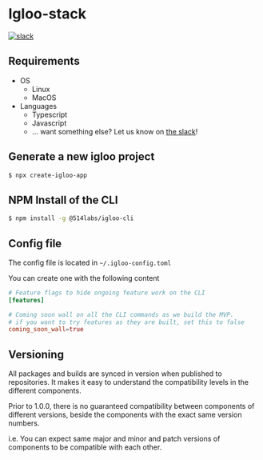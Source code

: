 # Igloo-stack

[![slack](https://img.shields.io/badge/slack-igloo-brightgreen.svg?logo=slack)](https://join.slack.com/t/igloocommunity/shared_invite/zt-25gsnx2x2-9ttVTt4L9LYFrRcM6jimcg)

## Requirements

- OS
  - Linux
  - MacOS
- Languages
  - Typescript
  - Javascript
  - ... want something else? Let us know on [the slack](https://join.slack.com/t/igloocommunity/shared_invite/zt-25gsnx2x2-9ttVTt4L9LYFrRcM6jimcg)!

## Generate a new igloo project

```bash
$ npx create-igloo-app
```

## NPM Install of the CLI

```bash
$ npm install -g @514labs/igloo-cli
```

## Config file

The config file is located in `~/.igloo-config.toml`

You can create one with the following content

```toml
# Feature flags to hide ongoing feature work on the CLI
[features]

# Coming soon wall on all the CLI commands as we build the MVP.
# if you want to try features as they are built, set this to false
coming_soon_wall=true
```

## Versioning

All packages and builds are synced in version when published to repositories. It makes it easy to understand the compatibility levels in the different components.

Prior to 1.0.0, there is no guaranteed compatibility between components of different versions, beside the components with the exact same version numbers.

i.e. You can expect same major and minor and patch versions of components to be compatible with each other.

